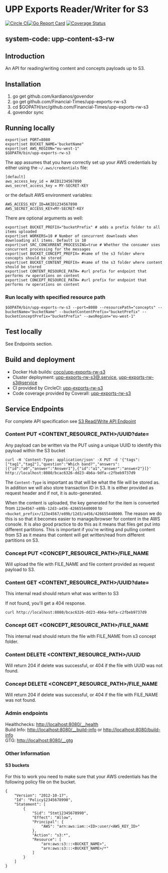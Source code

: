 # UPP Exports Reader/Writer for S3 

[![Circle CI](https://circleci.com/gh/Financial-Times/upp-exports-rw-s3.svg?style=shield)](https://circleci.com/gh/Financial-Times/upp-exports-rw-s3)[![Go Report Card](https://goreportcard.com/badge/github.com/Financial-Times/upp-exports-rw-s3)](https://goreportcard.com/report/github.com/Financial-Times/upp-exports-rw-s3) [![Coverage Status](https://coveralls.io/repos/github/Financial-Times/upp-exports-rw-s3/badge.svg)](https://coveralls.io/github/Financial-Times/upp-exports-rw-s3)
 
## system-code: upp-content-s3-rw
## Introduction
An API for reading/writing content and concepts payloads up to S3.

## Installation

1. go get github.com/kardianos/govendor
2. go get github.com/Financial-Times/upp-exports-rw-s3
3. cd $GOPATH/src/github.com/Financial-Times/upp-exports-rw-s3
4. govendor sync


## Running locally

```
export|set PORT=8080
export|set BUCKET_NAME='bucketName"
export|set AWS_REGION="eu-west-1"
$GOPATH/bin/upp-exports-rw-s3
```
The app assumes that you have correctly set up your AWS credentials by either using the `~/.aws/credentials` file:

```
[default]
aws_access_key_id = AKID1234567890
aws_secret_access_key = MY-SECRET-KEY
```

or the default AWS environment variables:

```
AWS_ACCESS_KEY_ID=AKID1234567890
AWS_SECRET_ACCESS_KEY=MY-SECRET-KEY
```

There are optional arguments as well:
```
export|set BUCKET_PREFIX="bucketPrefix" # adds a prefix folder to all items uploaded
export|set WORKERS=10 # Number of concurrent downloads when downloading all items. Default is 10
export|set SRC_CONCURRENT_PROCESSING=true # Whether the consumer uses concurrent processing for the messages
export|set BUCKET_CONCEPT_PREFIX= #name of the s3 folder where concepts should be stored
export|set BUCKET_CONTENT_PREFIX= #name of the s3 folder where content should be stored
export|set CONTENT_RESOURCE_PATH= #url prefix for endpoint that performs rw operations on content
export|set CONCEPT_RESOURCE_PATH= #url prefix for endpoint that performs rw operations on content
```

### Run locally with specified resource path
`$GOPATH/bin/upp-exports-rw-s3 --port=8080 --resourcePath="concepts" --bucketName="bucketName" --bucketContentPrefix="bucketPrefix" --bucketConceptPrefix="bucketPrefix" --awsRegion="eu-west-1"`

## Test locally
See Endpoints section.

## Build and deployment
* Docker Hub builds: [coco/upp-exports-rw-s3](https://hub.docker.com/r/coco/upp-exports-rw-s3/)
* Cluster deployment:  [upp-exports-rw-s3@.service](https://github.com/Financial-Times/pub-service-files), [upp-exports-rw-s3@service](https://github.com/Financial-Times/up-service-files)
* CI provided by CircleCI: [upp-exports-rw-s3](https://circleci.com/gh/Financial-Times/upp-exports-rw-s3)
* Code coverage provided by Coverall: [upp-exports-rw-s3](https://coveralls.io/github/Financial-Times/upp-exports-rw-s3)

## Service Endpoints
For complete API specification see [S3 Read/Write API Endpoint](https://docs.google.com/document/d/1Ck-o0Le9cXOfm-aVjiGmOT7ZTB5W5fDTsPqGkhzfa-U/edit#)

### Content PUT <CONTENT_RESOURCE_PATH>/UUID?date=<DATE>

Any payload can be written via the PUT using a unique UUID to identify this payload within the S3 bucket

```
curl -H 'Content-Type: application/json' -X PUT -d '{"tags":["tag1","tag2"],"question":"Which band?","answers":[{"id":"a0","answer":"Answer1"},{"id":"a1","answer":"answer2"}]}' http://localhost:8080/bcac6326-dd23-4b6a-9dfa-c2fbeb9737d9
```

The `Content-Type` is important as that will be what the file will be stored as.
In addition we will also store transaction ID in S3. It is either provided as request header and if not, it is auto-generated.

When the content is uploaded, the key generated for the item is converted from 
`123e4567-e89b-12d3-a456-426655440000` to `<bucket_prefix>/123e4567/e89b/12d3/a456/426655440000`. 
The reason we do this is so that it becomes easier to manage/browser for content in the AWS console. 
It is also good practice to do this as it means that files get put into different partitions. 
This is important if you're writing and pulling content from S3 as it means that content will get written/read from different partitions on S3.

### Concept PUT <CONCEPT_RESOURCE_PATH>/FILE_NAME
Will upload the file with FILE_NAME and file content provided as request payload to S3.

### Content GET <CONTENT_RESOURCE_PATH>/UUID?date=<DATE>
This internal read should return what was written to S3

If not found, you'll get a 404 response.

```
curl http://localhost:8080/bcac6326-dd23-4b6a-9dfa-c2fbeb9737d9
```

### Concept GET <CONCEPT_RESOURCE_PATH>/FILE_NAME
This internal read should return the file with FILE_NAME from s3 concept folder.

### Content DELETE <CONTENT_RESOURCE_PATH>/UUID
Will return 204 if delete was successful, or 404 if the file with UUID was not found.

### Concept DELETE <CONCEPT_RESOURCE_PATH>/FILE_NAME
Will return 204 if delete was successful, or 404 if the file with FILE_NAME was not found.

### Admin endpoints

Healthchecks: [http://localhost:8080/__health](http://localhost:8080/__health)  
Build Info: [http://localhost:8080/__build-info](http://localhost:8080/build-info) or [http://localhost:8080/build-info](http://localhost:8080/__build-info)   
GTG: [http://localhost:8080/__gtg](http://localhost:8080/__gtg) 


### Other Information

#### S3 buckets

For this to work you need to make sure that your AWS credentials has the following policy file on the bucket.
```
{
	"Version": "2012-10-17",
	"Id": "Policy12345678990",
	"Statement": [
		{
			"Sid": "Stmt12345678990",
			"Effect": "Allow",
			"Principal": {
				"AWS": "arn:aws:iam::<ID>:user/<AWS_KEY_ID>"
			},
			"Action": "s3:*",
			"Resource": [
				"arn:aws:s3:::<BUCKET_NAME>",
				"arn:aws:s3:::<BUCKET_NAME>/*"
			]
		}
	]
}
```
